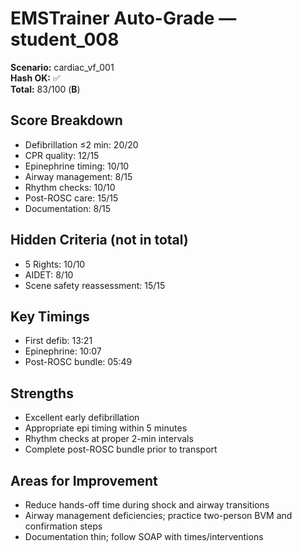 # EMSTrainer Auto-Grade — student_008
**Scenario:** cardiac_vf_001  
**Hash OK:** ✅  
**Total:** 83/100 (**B**)

## Score Breakdown
- Defibrillation ≤2 min: 20/20
- CPR quality: 12/15
- Epinephrine timing: 10/10
- Airway management: 8/15
- Rhythm checks: 10/10
- Post-ROSC care: 15/15
- Documentation: 8/15

## Hidden Criteria (not in total)
- 5 Rights: 10/10
- AIDET: 8/10
- Scene safety reassessment: 15/15

## Key Timings
- First defib: 13:21
- Epinephrine: 10:07
- Post-ROSC bundle: 05:49

## Strengths
- Excellent early defibrillation
- Appropriate epi timing within 5 minutes
- Rhythm checks at proper 2-min intervals
- Complete post-ROSC bundle prior to transport

## Areas for Improvement
- Reduce hands-off time during shock and airway transitions
- Airway management deficiencies; practice two-person BVM and confirmation steps
- Documentation thin; follow SOAP with times/interventions